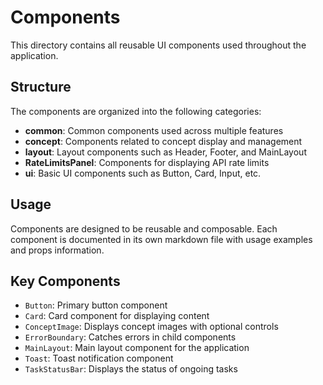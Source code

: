 # Components

This directory contains all reusable UI components used throughout the application.

## Structure

The components are organized into the following categories:

- **common**: Common components used across multiple features
- **concept**: Components related to concept display and management
- **layout**: Layout components such as Header, Footer, and MainLayout
- **RateLimitsPanel**: Components for displaying API rate limits
- **ui**: Basic UI components such as Button, Card, Input, etc.

## Usage

Components are designed to be reusable and composable. Each component is documented in its own markdown file with usage examples and props information.

## Key Components

- `Button`: Primary button component
- `Card`: Card component for displaying content
- `ConceptImage`: Displays concept images with optional controls
- `ErrorBoundary`: Catches errors in child components
- `MainLayout`: Main layout component for the application
- `Toast`: Toast notification component
- `TaskStatusBar`: Displays the status of ongoing tasks 
